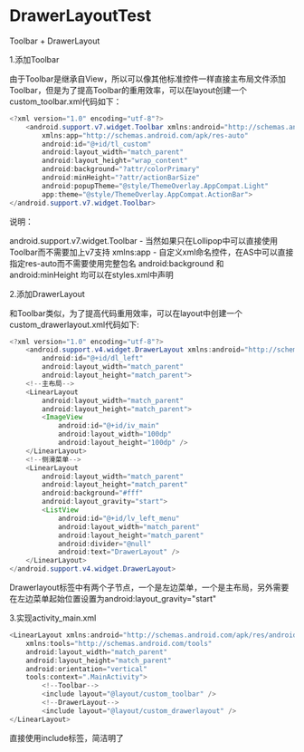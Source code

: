 # DrawerLayoutTest
Toolbar + DrawerLayout

1.添加Toolbar

由于Toolbar是继承自View，所以可以像其他标准控件一样直接主布局文件添加Toolbar，但是为了提高Toolbar的重用效率，可以在layout创建一个custom_toolbar.xml代码如下：
```java
<?xml version="1.0" encoding="utf-8"?>
    <android.support.v7.widget.Toolbar xmlns:android="http://schemas.android.com/apk/res/android"
        xmlns:app="http://schemas.android.com/apk/res-auto"
        android:id="@+id/tl_custom"
        android:layout_width="match_parent"
        android:layout_height="wrap_content"
        android:background="?attr/colorPrimary"
        android:minHeight="?attr/actionBarSize"
        android:popupTheme="@style/ThemeOverlay.AppCompat.Light"
        app:theme="@style/ThemeOverlay.AppCompat.ActionBar">
</android.support.v7.widget.Toolbar>
```

说明：

android.support.v7.widget.Toolbar - 当然如果只在Lollipop中可以直接使用Toolbar而不需要加上v7支持
xmlns:app - 自定义xml命名控件，在AS中可以直接指定res-auto而不需要使用完整包名
android:background 和 android:minHeight 均可以在styles.xml中声明

2.添加DrawerLayout

和Toolbar类似，为了提高代码重用效率，可以在layout中创建一个custom_drawerlayout.xml代码如下:
```java
<?xml version="1.0" encoding="utf-8"?>
    <android.support.v4.widget.DrawerLayout xmlns:android="http://schemas.android.com/apk/res/android"
        android:id="@+id/dl_left"
        android:layout_width="match_parent"
        android:layout_height="match_parent">
    <!--主布局-->
    <LinearLayout
        android:layout_width="match_parent"
        android:layout_height="match_parent">
        <ImageView
            android:id="@+id/iv_main"
            android:layout_width="100dp"
            android:layout_height="100dp" />
    </LinearLayout>
    <!--侧滑菜单-->
    <LinearLayout
        android:layout_width="match_parent"
        android:layout_height="match_parent"
        android:background="#fff"
        android:layout_gravity="start">
        <ListView
            android:id="@+id/lv_left_menu"
            android:layout_width="match_parent"
            android:layout_height="match_parent"
            android:divider="@null"
            android:text="DrawerLayout" />
    </LinearLayout>
</android.support.v4.widget.DrawerLayout>
```
Drawerlayout标签中有两个子节点，一个是左边菜单，一个是主布局，另外需要在左边菜单起始位置设置为android:layout_gravity="start"

3.实现activity_main.xml
```java
<LinearLayout xmlns:android="http://schemas.android.com/apk/res/android"
    xmlns:tools="http://schemas.android.com/tools"
    android:layout_width="match_parent"
    android:layout_height="match_parent"
    android:orientation="vertical"
    tools:context=".MainActivity">
        <!--Toolbar-->
        <include layout="@layout/custom_toolbar" />
        <!--DrawerLayout-->
        <include layout="@layout/custom_drawerlayout" />
</LinearLayout>
```
直接使用include标签，简洁明了
